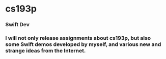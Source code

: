 # cs193p
### Swift Dev
### I will not only release assignments about cs193p, but also some Swift demos developed by myself, and various new and strange ideas from the Internet.
